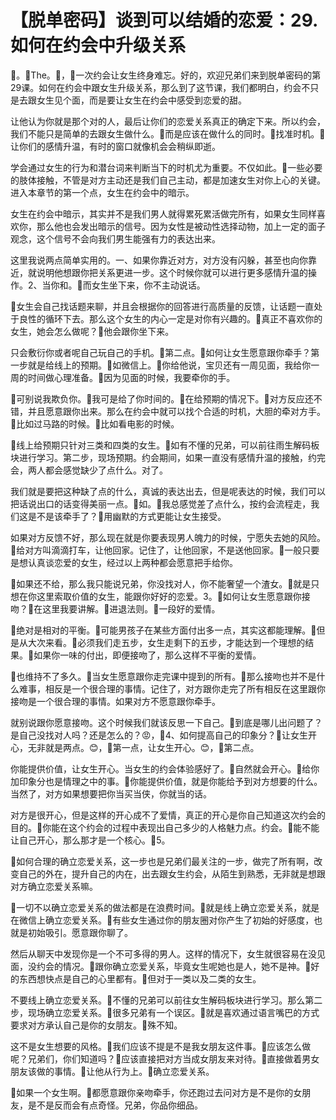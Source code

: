 # 【脱单密码】谈到可以结婚的恋爱：29.如何在约会中升级关系

🎼。🎼The。🎼，🎼一次约会让女生终身难忘。好的，欢迎兄弟们来到脱单密码的第29课。如何在约会中跟女生升级关系，那么到了这节课，我们都明白，约会不只是去跟女生见个面，而是要让女生在约会中感受到恋爱的甜。

让他认为你就是那个对的人，最后让你们的恋爱关系真正的确定下来。所以约会，我们不能只是简单的去跟女生做什么。🎼而是应该在做什么的同时。🎼找准时机。🎼让你们的感情升温，有时的窗口就像机会会稍纵即逝。

学会通过女生的行为和潜台词来判断当下的时机尤为重要。不仅如此。🎼一些必要的肢体接触，不管是对方主动还是我们自己主动，都是加速女生对你上心的关键。进入本章节的第一个点，女生在约会中的暗示。

女生在约会中暗示，其实并不是我们男人就得累死累活做完所有，如果女生同样喜欢你，那么他也会发出暗示的信号。因为女性是被动性选择动物，加上一定的面子观念，这个信号不会向我们男生能强有力的表达出来。

这里我说两点简单实用的。一、如果你靠近对方，对方没有闪躲，甚至也向你靠近，就说明他想跟你把关系更进一步。这个时候你就可以进行更多感情升温的操作。2、当你和。🎼而女生坐下来，你不主动说话。

🎼女生会自己找话题来聊，并且会根据你的回答进行高质量的反馈，让话题一直处于良性的循环下去。那么这个女生的内心一定是对你有兴趣的。🎼真正不喜欢你的女生，她会怎么做呢？🎼他会跟你坐下来。

只会敷衍你或者呢自己玩自己的手机。🎼第二点。🎼如何让女生愿意跟你牵手？第一步就是给线上的预期。🎼如微信上。🎼你给他说，宝贝还有一周见面，我给你一周的时间做心理准备。🎼因为见面的时候，我要牵你的手。

🎼可别说我欺负你。🎼我可是给了你时间的。🎼在给预期的情况下。🎼对方反应还不错，并且愿意跟你出来。那么在约会中就可以找个合适的时机，大胆的牵对方手。🎼比如过马路的时候。🎼比如看电影的时候。

🎼线上给预期只针对三类和四类的女生。🎼如有不懂的兄弟，可以前往雨生解码板块进行学习。第二步，现场预期。约会期间，如果一直没有感情升温的接触，约完会，两人都会感觉缺少了点什么。对了。

我们就是要把这种缺了点的什么，真诚的表达出去，但是呢表达的时候，我们可以把话说出口的话变得美丽一点。🎼如。🎼我总感觉差了点什么，按约会流程走，我们这是不是该牵手了？🎼用幽默的方式更能让女生接受。

如果对方反馈不好，那么现在就是你要表现男人魄力的时候，宁愿失去她的风险。🎼给对方叫滴滴打车，让他回家。记住了，让他回家，不是送他回家。🎼一般只要是想认真谈恋爱的女生，经过以上两种都会愿意把手给你。

🎼如果还不给，那么我只能说兄弟，你没找对人，你不能奢望一个渣女。🎼就是只想在你这里索取价值的女生，能跟你好好的恋爱。3。🎼如何让女生愿意跟你接吻？🎼在这里我要讲解。🎼进退法则。🎼一段好的爱情。

🎼绝对是相对的平衡。🎼可能男孩子在某些方面付出多一点，其实这都能理解。🎼但是从大次来看。🎼必须我们走五步，女生走剩下的五步，才能达到一个理想的结果。🎼如果你一味的付出，即便接吻了，那么这样不平衡的爱情。

🎼也维持不了多久。🎼当女生愿意跟你走完课中提到的所有。🎼那么接吻也并不是什么难事，相反是一个很合理的事情。记住了，对方跟你走完了所有相反在这里跟你接吻是一个很合理的事情。如果对方不愿意跟你牵手。

就别说跟你愿意接吻。这个时候我们就该反思一下自己。🎼到底是哪儿出问题了？是自己没找对人吗？还是怎么的？😡，🎼4、如何提高自己的印象分？🎼让女生开心，无非就是两点。😊，🎼第一点，让女生开心。😊，🎼第二点。

你能提供价值，让女生开心。当女生的约会体验感好了。🎼自然就会开心。🎼给你加印象分也是情理之中的事。🎼你能提供价值，就是你能给予到对方想要的什么。当然了，对方如果想要把你当买当侠，你就当的话。

对方是很开心，但是这样的开心成不了爱情，真正的开心是你自己知道这次约会的目的。🎼你能在这个约会的过程中表现出自己多少的人格魅力点。约会。🎼能不能让自己开心，那么那才是一个核心。🎼5。

🎼如何合理的确立恋爱关系，这一步也是兄弟们最关注的一步，做完了所有啊，改变自己的外在，提升自己的内在，出去跟女生约会，从陌生到熟悉，无非就是想跟对方确立恋爱关系嘛。

🎼一切不以确立恋爱关系的做法都是在浪费时间。🎼就是线上确立恋爱关系，就是在微信上确立恋爱关系。🎼有些女生通过你的朋友圈对你产生了初始的好感度，也就是初始吸引。愿意跟你聊了。

然后从聊天中发现你是一个不可多得的男人。这样的情况下，女生就很容易在没见面，没约会的情况。🎼跟你确立恋爱关系，毕竟女生呢她也是人，她不是神。🎼好的东西想快点是自己的心里都有。🎼但对于一类以及二类的女生。

不要线上确立恋爱关系。🎼不懂的兄弟可以前往女生解码板块进行学习。那么第二步，现场确立恋爱关系。🎼很多兄弟有一个误区。🎼就是喜欢通过语言嘴巴的方式要求对方承认自己是你的女朋友。🎼殊不知。

这不是女生想要的风格。🎼我们应该不提是不是我女朋友这件事。🎼应该怎么做呢？兄弟们，你们知道吗？🎼应该直接把对方当成女朋友来对待。🎼直接做着男女朋友该做的事情。🎼让他从行为上。🎼确立恋爱关系。

🎼如果一个女生啊。🎼都愿意跟你亲吻牵手，你还跑过去问对方是不是你的女朋友，是不是反而会有点奇怪。兄弟，你品你细品。

